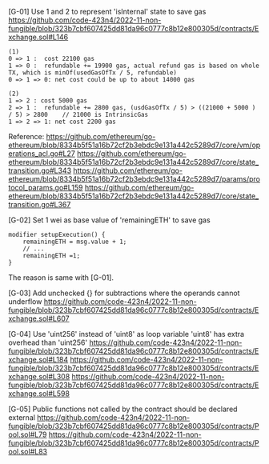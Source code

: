 [G-01] Use 1 and 2 to represent 'isInternal' state to save gas
https://github.com/code-423n4/2022-11-non-fungible/blob/323b7cbf607425dd81da96c0777c8b12e800305d/contracts/Exchange.sol#L146
```
(1)
0 => 1 :  cost 22100 gas
1 => 0 :  refundable += 19900 gas, actual refund gas is based on whole TX, which is minOf(usedGasOfTx / 5, refundable)
0 => 1 => 0: net cost could be up to about 14000 gas

(2)
1 => 2 : cost 5000 gas
2 => 1 :  refundable += 2800 gas, (usdGasOfTx / 5) > ((21000 + 5000 ) / 5) > 2800    // 21000 is IntrinsicGas
1 => 2 => 1: net cost 2200 gas
```
Reference:
https://github.com/ethereum/go-ethereum/blob/8334b5f51a16b72cf2b3ebdc9e131a442c5289d7/core/vm/operations_acl.go#L27
https://github.com/ethereum/go-ethereum/blob/8334b5f51a16b72cf2b3ebdc9e131a442c5289d7/core/state_transition.go#L343
https://github.com/ethereum/go-ethereum/blob/8334b5f51a16b72cf2b3ebdc9e131a442c5289d7/params/protocol_params.go#L159
https://github.com/ethereum/go-ethereum/blob/8334b5f51a16b72cf2b3ebdc9e131a442c5289d7/core/state_transition.go#L367

[G-02] Set 1 wei as base value of 'remainingETH' to save gas
```
modifier setupExecution() {
    remainingETH = msg.value + 1;
    // ...
    remainingETH =1;
}
```
The reason is same with [G-01].

[G-03] Add unchecked {} for subtractions where the operands cannot underflow
https://github.com/code-423n4/2022-11-non-fungible/blob/323b7cbf607425dd81da96c0777c8b12e800305d/contracts/Exchange.sol#L607


[G-04] Use 'uint256' instead of 'uint8' as loop variable
'uint8' has extra overhead than 'uint256'
https://github.com/code-423n4/2022-11-non-fungible/blob/323b7cbf607425dd81da96c0777c8b12e800305d/contracts/Exchange.sol#L184
https://github.com/code-423n4/2022-11-non-fungible/blob/323b7cbf607425dd81da96c0777c8b12e800305d/contracts/Exchange.sol#L308
https://github.com/code-423n4/2022-11-non-fungible/blob/323b7cbf607425dd81da96c0777c8b12e800305d/contracts/Exchange.sol#L598

[G-05] Public functions not called by the contract should be declared external
https://github.com/code-423n4/2022-11-non-fungible/blob/323b7cbf607425dd81da96c0777c8b12e800305d/contracts/Pool.sol#L79
https://github.com/code-423n4/2022-11-non-fungible/blob/323b7cbf607425dd81da96c0777c8b12e800305d/contracts/Pool.sol#L83

